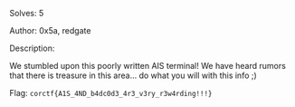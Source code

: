 Solves: 5

Author: 0x5a, redgate

Description:

We stumbled upon this poorly written AIS terminal! We have heard rumors that there is treasure in this area... do what you will with this info ;)

Flag: `corctf{A1S_4ND_b4dc0d3_4r3_v3ry_r3w4rding!!!}`